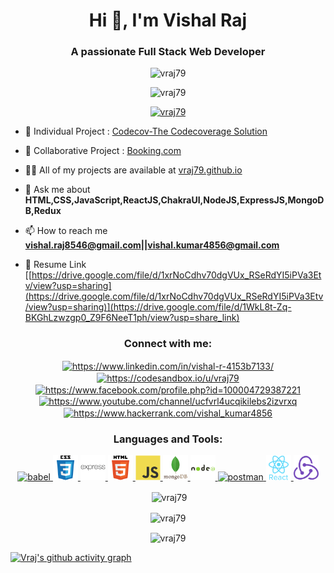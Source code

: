 <h1 align="center">Hi 👋, I'm Vishal Raj</h1>
<h3 align="center">A passionate Full Stack Web Developer</h3>
<p align="center"> <img src="https://camo.githubusercontent.com/8d5deef06a13d0ae4d973c3947748e85eae585dcf91861de1b0f97700876c9e3/68747470733a2f2f7777772e7362722d746563686e6f6c6f676965732e636f6d2f77702d636f6e74656e742f75706c6f6164732f323032312f30362f6d65726e2e706e67" alt="vraj79" /> </p>
<p align="center"> <img src="https://komarev.com/ghpvc/?username=vraj79&label=Profile%20views&color=0e75b6&style=flat" alt="vraj79" /> </p>

<p align="center"> <a href="https://github.com/ryo-ma/github-profile-trophy"><img src="https://github-profile-trophy.vercel.app/?username=vraj79" alt="vraj79" /></a> </p>

- 🔭 Individual Project : [Codecov-The Codecoverage Solution](https://github.com/vraj79/disgusting-grass-3237)

- 👯 Collaborative Project : [Booking.com](https://github.com/shivshankar0965/dusty-jewel-3645)

- 👨‍💻 All of my projects are available at [vraj79.github.io](vraj79.github.io)

- 💬 Ask me about **HTML,CSS,JavaScript,ReactJS,ChakraUI,NodeJS,ExpressJS,MongoDB,Redux**

- 📫 How to reach me **vishal.raj8546@gmail.com||vishal.kumar4856@gmail.com**

- 📄 Resume Link [[https://drive.google.com/file/d/1xrNoCdhv70dgVUx_RSeRdYI5iPVa3Etv/view?usp=sharing](https://drive.google.com/file/d/1xrNoCdhv70dgVUx_RSeRdYI5iPVa3Etv/view?usp=sharing)](https://drive.google.com/file/d/1WkL8t-Zq-BKGhLzwzgp0_Z9F6NeeT1ph/view?usp=share_link)

<h3 align="center">Connect with me:</h3>
<p align="center">
<a href="https://linkedin.com/in/https://www.linkedin.com/in/vishal-r-4153b7133/" target="blank"><img align="center" src="https://raw.githubusercontent.com/rahuldkjain/github-profile-readme-generator/master/src/images/icons/Social/linked-in-alt.svg" alt="https://www.linkedin.com/in/vishal-r-4153b7133/" height="30" width="40" /></a>
<a href="https://codesandbox.com/https://codesandbox.io/u/vraj79" target="blank"><img align="center" src="https://raw.githubusercontent.com/rahuldkjain/github-profile-readme-generator/master/src/images/icons/Social/codesandbox.svg" alt="https://codesandbox.io/u/vraj79" height="30" width="40" /></a>
<a href="https://fb.com/https://www.facebook.com/profile.php?id=100004729387221" target="blank"><img align="center" src="https://raw.githubusercontent.com/rahuldkjain/github-profile-readme-generator/master/src/images/icons/Social/facebook.svg" alt="https://www.facebook.com/profile.php?id=100004729387221" height="30" width="40" /></a>
<a href="https://www.youtube.com/c/https://www.youtube.com/channel/ucfvrl4ucqikilebs2izvrxq" target="blank"><img align="center" src="https://raw.githubusercontent.com/rahuldkjain/github-profile-readme-generator/master/src/images/icons/Social/youtube.svg" alt="https://www.youtube.com/channel/ucfvrl4ucqikilebs2izvrxq" height="30" width="40" /></a>
<a href="https://www.hackerrank.com/https://www.hackerrank.com/vishal_kumar4856" target="blank"><img align="center" src="https://raw.githubusercontent.com/rahuldkjain/github-profile-readme-generator/master/src/images/icons/Social/hackerrank.svg" alt="https://www.hackerrank.com/vishal_kumar4856" height="30" width="40" /></a>
</p>

<h3 align="center">Languages and Tools:</h3>
<p align="center"> <a href="https://babeljs.io/" target="_blank" rel="noreferrer"> <img src="https://www.vectorlogo.zone/logos/babeljs/babeljs-icon.svg" alt="babel" width="40" height="40"/> </a> <a href="https://www.w3schools.com/css/" target="_blank" rel="noreferrer"> <img src="https://raw.githubusercontent.com/devicons/devicon/master/icons/css3/css3-original-wordmark.svg" alt="css3" width="40" height="40"/> </a> <a href="https://expressjs.com" target="_blank" rel="noreferrer"> <img src="https://raw.githubusercontent.com/devicons/devicon/master/icons/express/express-original-wordmark.svg" alt="express" width="40" height="40"/> </a> <a href="https://www.w3.org/html/" target="_blank" rel="noreferrer"> <img src="https://raw.githubusercontent.com/devicons/devicon/master/icons/html5/html5-original-wordmark.svg" alt="html5" width="40" height="40"/> </a> <a href="https://developer.mozilla.org/en-US/docs/Web/JavaScript" target="_blank" rel="noreferrer"> <img src="https://raw.githubusercontent.com/devicons/devicon/master/icons/javascript/javascript-original.svg" alt="javascript" width="40" height="40"/> </a> <a href="https://www.mongodb.com/" target="_blank" rel="noreferrer"> <img src="https://raw.githubusercontent.com/devicons/devicon/master/icons/mongodb/mongodb-original-wordmark.svg" alt="mongodb" width="40" height="40"/> </a> <a href="https://nodejs.org" target="_blank" rel="noreferrer"> <img src="https://raw.githubusercontent.com/devicons/devicon/master/icons/nodejs/nodejs-original-wordmark.svg" alt="nodejs" width="40" height="40"/> </a> <a href="https://postman.com" target="_blank" rel="noreferrer"> <img src="https://www.vectorlogo.zone/logos/getpostman/getpostman-icon.svg" alt="postman" width="40" height="40"/> </a> <a href="https://reactjs.org/" target="_blank" rel="noreferrer"> <img src="https://raw.githubusercontent.com/devicons/devicon/master/icons/react/react-original-wordmark.svg" alt="react" width="40" height="40"/> </a> <a href="https://redux.js.org" target="_blank" rel="noreferrer"> <img src="https://raw.githubusercontent.com/devicons/devicon/master/icons/redux/redux-original.svg" alt="redux" width="40" height="40"/> </a> </p>

<p align="center">&nbsp;<img align="center" src="https://github-readme-stats.vercel.app/api?username=vraj79&show_icons=true&locale=en" alt="vraj79" /></p>

<p align="center"><img align="center" src="https://github-readme-streak-stats.herokuapp.com/?user=vraj79&" alt="vraj79" /></p>
<p align="center"><img align="center" src="https://github-readme-stats.vercel.app/api/top-langs?username=vraj79&show_icons=true&locale=en&layout=compact" alt="vraj79" /></p>

[![Vraj's github activity graph](https://activity-graph.herokuapp.com/graph?username=vraj79&theme=react)](https://github.com/ashutosh00710/github-readme-activity-graph)
